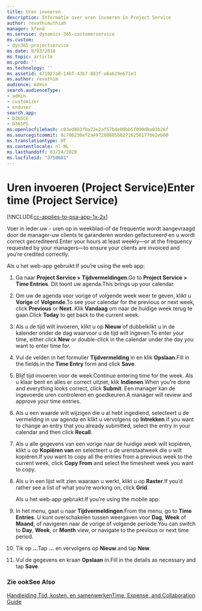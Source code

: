 ```yaml
---
title: Uren invoeren
description: Informatie over uren invoeren in Project Service
author: revathimuthiah
manager: kfend
ms.service: dynamics-365-customerservice
ms.custom:
- dyn365-projectservice
ms.date: 8/03/2018
ms.topic: article
ms.prod: ''
ms.technology: ''
ms.assetid: 471027a0-146f-43b7-883f-a6a629e671e3
ms.author: revathim
audience: Admin
search.audienceType:
- admin
- customizer
- enduser
search.app:
- D365CE
- D365PS
ms.openlocfilehash: c03ed883f0a22e2af57b4e08bb5f090d8a03b26f
ms.sourcegitcommit: 8c786230ef2a497280885b827162561776e2eb00
ms.translationtype: HT
ms.contentlocale: nl-NL
ms.lasthandoff: 03/24/2020
ms.locfileid: "3750681"
---
```

# <a name="enter-time-project-service"></a><span data-ttu-id="fae1f-103">Uren invoeren (Project Service)</span><span class="sxs-lookup"><span data-stu-id="fae1f-103">Enter time (Project Service)</span></span>

[!INCLUDE[cc-applies-to-psa-app-1x-2x](../includes/cc-applies-to-psa-app-1x-2x.md)]

<span data-ttu-id="fae1f-104">Voer in ieder uw - uren op in weekblad-of de frequentie wordt aangevraagd door de manager-uw clients te garanderen worden gefactureerd en u wordt correct gecrediteerd.</span><span class="sxs-lookup"><span data-stu-id="fae1f-104">Enter your hours at least weekly—or at the frequency requested by your managers—to ensure your clients are invoiced and you’re credited correctly.</span></span>  
  
 <span data-ttu-id="fae1f-105">Als u het web-app gebruikt:</span><span class="sxs-lookup"><span data-stu-id="fae1f-105">If you’re using the web app:</span></span>  
  
1. <span data-ttu-id="fae1f-106">Ga naar **Project Service > Tijdvermeldingen**.</span><span class="sxs-lookup"><span data-stu-id="fae1f-106">Go to **Project Service > Time Entries**.</span></span> <span data-ttu-id="fae1f-107">Dit toont uw agenda.</span><span class="sxs-lookup"><span data-stu-id="fae1f-107">This brings up your calendar.</span></span>  
  
2. <span data-ttu-id="fae1f-108">Om uw de agenda voor vorige of volgende week weer te geven, klikt u **Vorige** of **Volgende**.</span><span class="sxs-lookup"><span data-stu-id="fae1f-108">To see your calendar for the previous or next week, click **Previous** or **Next**.</span></span> <span data-ttu-id="fae1f-109">Klik **Vandaag** om naar de huidige week terug te gaan.</span><span class="sxs-lookup"><span data-stu-id="fae1f-109">Click **Today** to get back to the current week.</span></span>  
  
3. <span data-ttu-id="fae1f-110">Als u de tijd wilt invoeren, klikt u op **Nieuw** of dubbelklikt u in de kalender onder de dag waarvoor u de tijd wilt ingeven.</span><span class="sxs-lookup"><span data-stu-id="fae1f-110">To enter your time, either click **New** or double-click in the calendar under the day you want to enter time for.</span></span>  
  
4. <span data-ttu-id="fae1f-111">Vul de velden in het formulier **Tijdvermelding** in en klik **Opslaan**.</span><span class="sxs-lookup"><span data-stu-id="fae1f-111">Fill in the fields in the **Time Entry** form and click **Save**.</span></span>  
  
5. <span data-ttu-id="fae1f-112">Blijf tijd invoeren voor de week.</span><span class="sxs-lookup"><span data-stu-id="fae1f-112">Continue entering time for the week.</span></span> <span data-ttu-id="fae1f-113">Als u klaar bent en alles er correct uitziet, klik **Indienen**.</span><span class="sxs-lookup"><span data-stu-id="fae1f-113">When you’re done and everything looks correct, click **Submit**.</span></span> <span data-ttu-id="fae1f-114">Een manager kan de ingevoerde uren controleren en goedkeuren.</span><span class="sxs-lookup"><span data-stu-id="fae1f-114">A manager will review and approve your time entries.</span></span>  
  
6. <span data-ttu-id="fae1f-115">Als u een waarde wilt wijzigen die u al hebt ingediend, selecteert u de vermelding in uw agenda en klikt u vervolgens op **Intrekken**.</span><span class="sxs-lookup"><span data-stu-id="fae1f-115">If you want to change an entry that you already submitted, select the entry in your calendar and then click **Recall**.</span></span>  
  
7. <span data-ttu-id="fae1f-116">Als u alle gegevens van een vorige naar de huidige week wilt kopiëren, klikt u op **Kopiëren van** en selecteert u de urenstaatweek die u wilt kopiëren.</span><span class="sxs-lookup"><span data-stu-id="fae1f-116">If you want to copy all the entries from a previous week to the current week, click **Copy From** and select the timesheet week you want to copy.</span></span>  
  
8. <span data-ttu-id="fae1f-117">Als u in een lijst wilt zien waaraan u werkt, klikt u op **Raster**.</span><span class="sxs-lookup"><span data-stu-id="fae1f-117">If you’d rather see a list of what you’re working on, click **Grid**.</span></span>  
  
   <span data-ttu-id="fae1f-118">Als u het web-app gebruikt:</span><span class="sxs-lookup"><span data-stu-id="fae1f-118">If you’re using the mobile app:</span></span>  
  
9. <span data-ttu-id="fae1f-119">In het menu, gaat u naar **Tijdvermeldingen**.</span><span class="sxs-lookup"><span data-stu-id="fae1f-119">From the menu, go to **Time Entries**.</span></span>     <span data-ttu-id="fae1f-120">U kunt overschakelen tussen weergaven voor **Dag**, **Week** of **Maand**, of navigeren naar de vorige of volgende periode.</span><span class="sxs-lookup"><span data-stu-id="fae1f-120">You can switch to **Day**, **Week**, or **Month** view, or navigate to the previous or next time period.</span></span>  
  
10. <span data-ttu-id="fae1f-121">Tik op **…**</span><span class="sxs-lookup"><span data-stu-id="fae1f-121">Tap **…**</span></span> <span data-ttu-id="fae1f-122">en vervolgens op **Nieuw**.</span><span class="sxs-lookup"><span data-stu-id="fae1f-122">and tap **New**.</span></span>  
  
11. <span data-ttu-id="fae1f-123">Vul de gegevens en kraan **Opslaan** in.</span><span class="sxs-lookup"><span data-stu-id="fae1f-123">Fill in the details as necessary and tap **Save**.</span></span>  
  
### <a name="see-also"></a><span data-ttu-id="fae1f-124">Zie ook</span><span class="sxs-lookup"><span data-stu-id="fae1f-124">See Also</span></span>  
 [<span data-ttu-id="fae1f-125">Handleiding Tijd, kosten, en samenwerken</span><span class="sxs-lookup"><span data-stu-id="fae1f-125">Time, Expense, and Collaboration Guide</span></span>](../project-service/time-expense-collaboration-guide.md)
